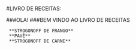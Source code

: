 #LIVRO DE RECEITAS:

###OLA! 
###BEM VINDO AO LIVRO DE RECEITAS 


	 **STROGONOFF DE FRANGO**
	 **PAVÊ**
	 **STROGONOFF DE CARNE**	
